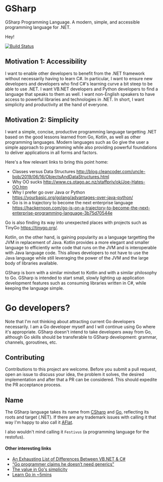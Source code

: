# GSharp
GSharp Programming Language.
A modern, simple, and accessible programming language for .NET.

Hey!

[![Build Status](https://dev.azure.com/gsharplang/gsharp/_apis/build/status/GSharp-CI?branchName=master)](https://dev.azure.com/gsharplang/gsharp/_build/latest?definitionId=3&branchName=main)

## Motivation 1: Accessibility
I want to enable other developers to benefit from the .NET framework without necessarily having to learn C#. In particular, I want to ensure new developers and developers who find C#'s learning curve a bit steep to be able to use .NET. I want VB.NET developers and Python developers to find a language that speaks to them as well. I want non-English speakers to have access to powerful libraries and technologies in .NET. In short, I want simplicity and productivity at the hand of everyone.

## Motivation 2: Simplicity
I want a simple, concise, productive programming language targetting .NET based on the good lessons learned from Go, Kotlin, as well as other programming languages. Modern languages such as Go give the user a simple approach to programming while also providing powerful foundations to deliver applications in all forms and factors.

Here's a few relevant links to bring this point home:
  - Classes versus Data Structures http://blog.cleancoder.com/uncle-bob/2019/06/16/ObjectsAndDataStructures.html
  - Why OO sucks http://www.cs.otago.ac.nz/staffpriv/ok/Joe-Hates-OO.htm
  - Why I prefer go over Java or Python https://yourbasic.org/golang/advantages-over-java-python/
  - Go is in a trajectory to become the next enterprise language https://hackernoon.com/go-is-on-a-trajectory-to-become-the-next-enterprise-programming-language-3b75d70544e

Go is also finding its way into unexpected places with projects such as TinyGo https://tinygo.org/.

Kotlin, on the other hand, is gaining popularity as a language targetting the JVM in replacement of Java. Kotlin provides a more elegant and smaller language to efficiently write code that runs on the JVM and is interoperable with Java language code. This allows developers to not have to use the Java language while still leveraging the power of the JVM and the large body of libraries available.

GSharp is born with a similar mindset to Kotlin and with a similar philosophy to Go. GSharp is intended to start small, slowly lighting up application development features such as consuming libraries written in C#, while keeping the language simple.

# Go developers?
Note that I'm not thinking about attracting current Go developers necessarily. I am a Go developer myself and I will continue using Go where it's appropriate. GSharp doesn't intend to take developers away from Go, although Go skills should be transferable to GSharp development: grammar, channels, goroutines, etc.

## Contributing
Contributions to this project are welcome. Before you submit a pull request, open an issue to discuss your idea, the problem it solves, the desired implementation and after that a PR can be considered. This should expedite the PR acceptance process.

## Name
The GSharp language takes its name from [CSharp](https://github.com/dotnet/csharplang) and [Go](https://go.googlesource.com/go), reflecting its roots and target (.NET). If there are any trademark issues with calling it that way I'm happy to also call it [AFlat](https://www.uberchord.com/blog/g-sharp-or-a-flat-on-guitar-chord-shapes-major-scale-songs-in-the-key-of-g-sharp-a-flat/).

I also wouldn't mind calling it `Festivus` (a programming language for the restofus).

#### Other interesting links
  - [An Exhausting List of Differences Between VB.NET & C#](https://anthonydgreen.net/2019/02/12/exhausting-list-of-differences-between-vb-net-c/)
  - [“Go programmer claims he doesn’t need generics”](https://classicprogrammerpaintings.com/post/144854447139/go-programmer-claims-he-doesnt-need-generics)
  - [The value in Go's simplicity](https://benjamincongdon.me/blog/2019/11/11/The-Value-in-Gos-Simplicity/)
  - [Learn Go in ~5mins](https://gist.github.com/prologic/5f6afe9c1b98016ca278f4d507e65510)

